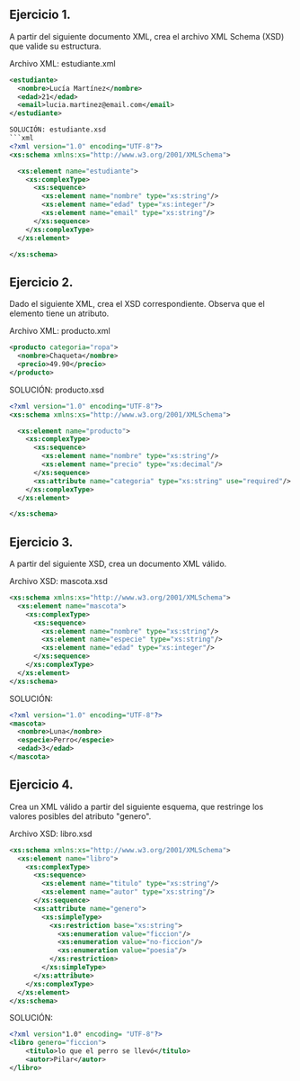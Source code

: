 ## Ejercicio 1. 
A partir del siguiente documento XML, crea el archivo XML Schema (XSD) que valide su estructura.

Archivo XML: estudiante.xml
```xml
<estudiante>
  <nombre>Lucía Martínez</nombre>
  <edad>21</edad>
  <email>lucia.martinez@email.com</email>
</estudiante>

SOLUCIÓN: estudiante.xsd
```xml
<?xml version="1.0" encoding="UTF-8"?>
<xs:schema xmlns:xs="http://www.w3.org/2001/XMLSchema">

  <xs:element name="estudiante">
    <xs:complexType>
      <xs:sequence>
        <xs:element name="nombre" type="xs:string"/>
        <xs:element name="edad" type="xs:integer"/>
        <xs:element name="email" type="xs:string"/>
      </xs:sequence>
    </xs:complexType>
  </xs:element>

</xs:schema>
```

## Ejercicio 2.
Dado el siguiente XML, crea el XSD correspondiente. Observa que el elemento tiene un atributo.

Archivo XML: producto.xml
```xml
<producto categoria="ropa">
  <nombre>Chaqueta</nombre>
  <precio>49.90</precio>
</producto>
```

SOLUCIÓN: producto.xsd
```xsd
<?xml version="1.0" encoding="UTF-8"?>
<xs:schema xmlns:xs="http://www.w3.org/2001/XMLSchema">

  <xs:element name="producto">
    <xs:complexType>
      <xs:sequence>
        <xs:element name="nombre" type="xs:string"/>
        <xs:element name="precio" type="xs:decimal"/>
      </xs:sequence>
      <xs:attribute name="categoria" type="xs:string" use="required"/>
    </xs:complexType>
  </xs:element>

</xs:schema>
```

## Ejercicio 3.
A partir del siguiente XSD, crea un documento XML válido.

Archivo XSD: mascota.xsd
```xsd
<xs:schema xmlns:xs="http://www.w3.org/2001/XMLSchema">
  <xs:element name="mascota">
    <xs:complexType>
      <xs:sequence>
        <xs:element name="nombre" type="xs:string"/>
        <xs:element name="especie" type="xs:string"/>
        <xs:element name="edad" type="xs:integer"/>
      </xs:sequence>
    </xs:complexType>
  </xs:element>
</xs:schema>
```
SOLUCIÓN:
```xml
<?xml version="1.0" encoding="UTF-8"?>
<mascota>
  <nombre>Luna</nombre>
  <especie>Perro</especie>
  <edad>3</edad>
</mascota>
```

## Ejercicio 4.
Crea un XML válido a partir del siguiente esquema, que restringe los valores posibles del atributo "genero".

Archivo XSD: libro.xsd
```xsd
<xs:schema xmlns:xs="http://www.w3.org/2001/XMLSchema">
  <xs:element name="libro">
    <xs:complexType>
      <xs:sequence>
        <xs:element name="titulo" type="xs:string"/>
        <xs:element name="autor" type="xs:string"/>
      </xs:sequence>
      <xs:attribute name="genero">
        <xs:simpleType>
          <xs:restriction base="xs:string">
            <xs:enumeration value="ficcion"/>
            <xs:enumeration value="no-ficcion"/>
            <xs:enumeration value="poesia"/>
          </xs:restriction>
        </xs:simpleType>
      </xs:attribute>
    </xs:complexType>
  </xs:element>
</xs:schema>
```

SOLUCIÓN:
```xml
<?xml version"1.0" encoding= "UTF-8"?>
<libro genero="ficcion">
    <titulo>lo que el perro se llevó</titulo>
    <autor>Pilar</autor>
</libro>
```